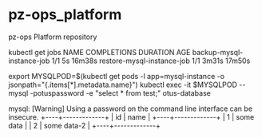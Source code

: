 # pz-ops_platform
pz-ops Platform repository

kubectl get jobs
NAME                         COMPLETIONS   DURATION   AGE
backup-mysql-instance-job    1/1           5s         16m38s
restore-mysql-instance-job   1/1           3m31s      17m50s

export MYSQLPOD=$(kubectl get pods -l app=mysql-instance -o jsonpath="{.items[*].metadata.name}")
kubectl exec -it $MYSQLPOD -- mysql -potuspassword -e "select * from test;" otus-database

mysql: [Warning] Using a password on the command line interface can be insecure.
+----+-------------+
| id | name        |
+----+-------------+
|  1 | some data   |
|  2 | some data-2 |
+----+-------------+